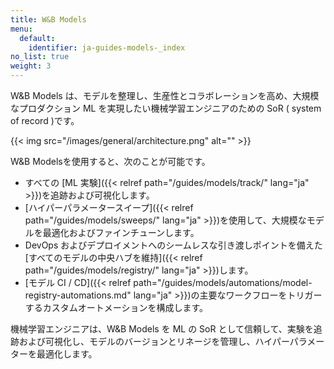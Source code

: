 ```yaml
---
title: W&B Models
menu:
  default:
    identifier: ja-guides-models-_index
no_list: true
weight: 3
---
```


W&B Models は、モデルを整理し、生産性とコラボレーションを高め、大規模なプロダクション ML を実現したい機械学習エンジニアのための SoR ( system of record )です。

{{< img src="/images/general/architecture.png" alt="" >}}

W&B Modelsを使用すると、次のことが可能です。

- すべての [ML 実験]({{< relref path="/guides/models/track/" lang="ja" >}})を追跡および可視化します。
- [ハイパーパラメータースイープ]({{< relref path="/guides/models/sweeps/" lang="ja" >}})を使用して、大規模なモデルを最適化およびファインチューンします。
- DevOps およびデプロイメントへのシームレスな引き渡しポイントを備えた[すべてのモデルの中央ハブを維持]({{< relref path="/guides/models/registry/" lang="ja" >}})します。
- [モデル CI / CD]({{< relref path="/guides/models/automations/model-registry-automations.md" lang="ja" >}})の主要なワークフローをトリガーするカスタムオートメーションを構成します。

機械学習エンジニアは、W&B Models を ML の SoR として信頼して、実験を追跡および可視化し、モデルのバージョンとリネージを管理し、ハイパーパラメーターを最適化します。
